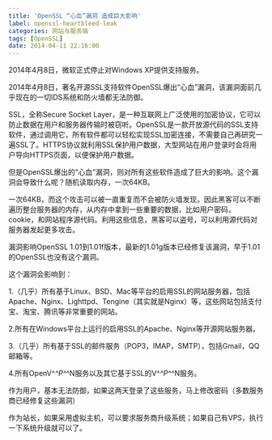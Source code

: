 ```yaml
---
title: 'OpenSSL “心血”漏洞 造成巨大影响'
label: openssl-heartbleed-leak
categories: 网站与服务端
tags: [OpenSSL]
date: 2014-04-11 22:16:00
---
```

2014年4月8日，微软正式停止对Windows XP提供支持服务。

2014年4月8日，著名开源SSL支持软件OpenSSL爆出“心血”漏洞，该漏洞面前几乎现在的一切IDS系统和防火墙都无法防御。

SSL，全称Secure Socket Layer，是一种互联网上广泛使用的加密协议，它可以防止数据在用户和服务器传输时被窃听。OpenSSL是一款开放源代码的SSL支持软件，通过调用它，所有软件都可以轻松实现SSL加密连接，不需要自己再研究一遍SSL了。HTTPS协议就利用SSL保护用户数据，大型网站在用户登录时会将用户导向HTTPS页面，以便保护用户数据。

但是OpenSSL爆出的“心血”漏洞，则对所有这些软件造成了巨大的影响。这个漏洞会导致什么呢？随机读取内存，一次64KB。

一次64KB，而这个攻击可以被一直重复而不会被防火墙发现，因此黑客可以不断遍历整台服务器的内存，从内存中拿到一些重要的数据，比如用户密码，cookie，和网站程序源代码。利用这些信息，黑客可以盗号，可以利用源代码对服务器发起更多攻击。

漏洞影响OpenSSL 1.01到1.01f版本，最新的1.01g版本已经修复该漏洞，早于1.01的OpenSSL也没有这个漏洞。

这个漏洞会影响到：

1.（几乎）所有基于Linux、BSD、Mac等平台的启用SSL的网站服务器，包括Apache、Nginx、Lighttpd、Tengine（其实就是Nginx）等，这些网站包括支付宝、淘宝、腾讯等非常重要的网站。

2.所有在Windows平台上运行的启用SSL的Apache、Nginx等开源网站服务器。

3.（几乎）所有基于SSL的邮件服务（POP3，IMAP，SMTP），包括Gmail，QQ邮箱等。

4.所有OpenV^_^P^_^N服务以及其它基于SSL的V^_^P^_^N服务。

作为用户，基本无法防御，如果这两天登录了这些服务，马上修改密码（多数服务商已经修复这些漏洞）

作为站长，如果采用虚拟主机，可以要求服务商升级系统；如果自己有VPS，执行一下系统升级就可以了。
